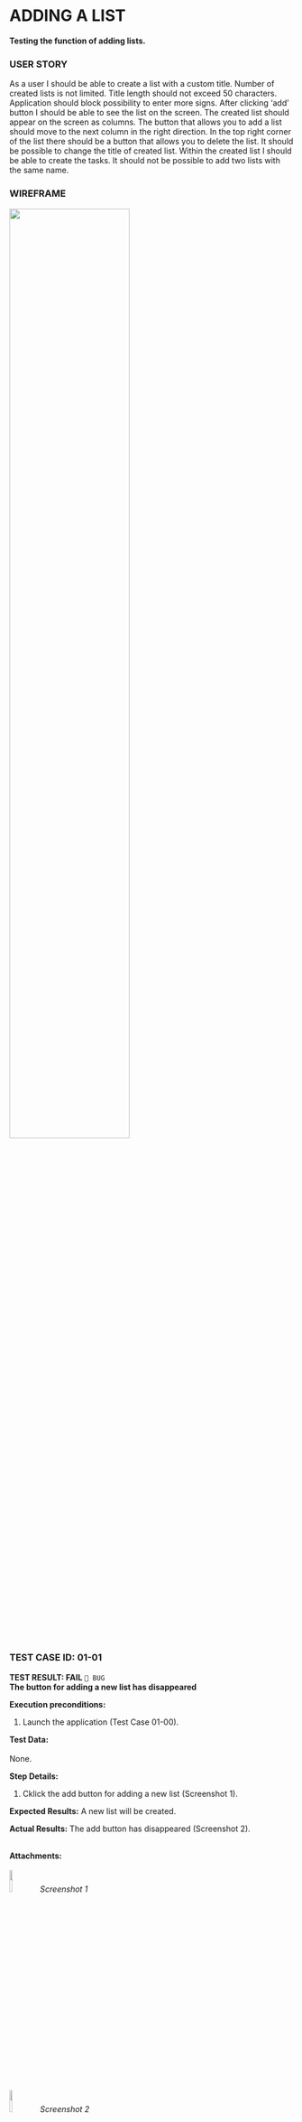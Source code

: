 # ADDING A LIST
**Testing the function of adding lists.**

### USER STORY
As a user I should be able to create a list with a custom title. Number of created lists is not limited. Title length should not exceed 50 characters. 
Application should block possibility to enter more signs. After clicking ‘add’ button I should be able to see the list on the screen. 
The created list should appear on the screen as columns. The button that allows you to add a list should move to the next column in the right direction. 
In the top right corner of the list there should be a button that allows you to delete the list. It should be possible to change the title of created list. 
Within the created list I should be able to create the tasks. It should not be possible to add two lists with the same name.

### WIREFRAME
<img src="https://user-images.githubusercontent.com/80547490/219871118-d9712005-c0a8-4fef-b602-845708cda222.png" width=65% high=65%>



### TEST CASE ID: 01-01 <br>
**TEST RESULT: FAIL** `🔴 BUG` <br> 
**The button for adding a new list has disappeared** <br>

**Execution preconditions:**
1. Launch the application (Test Case 01-00).

**Test Data:**<br><br>
None.

**Step Details:**
1. Cklick the add button for adding a new list (Screenshot 1). <br>

**Expected Results:**
A new list will be created.

**Actual Results:**
The add button has disappeared (Screenshot 2). <br><br>

**Attachments:** <br><br>
<img src="https://user-images.githubusercontent.com/80547490/219898844-6a894014-12a3-4dc1-88db-496fb8fe0749.png" width=10% high=10%> *Screenshot 1* <br> 
<img src="https://user-images.githubusercontent.com/80547490/219898921-90ed9c23-e72f-464f-935f-aeb41f37eb59.png" width=10% high=10%> *Screenshot 2*
<br><br><br>


**THE BUG (TC 01-01) WAS FIXED** <br>

### TEST CASE ID: 01-02 <br>
**RETESTING** <br>
**TEST RESULT: PASS** <br>
**"Add new list" button works correctly** <br>

**Execution preconditions:**
1. Launch the application (Test Case 01-00).

**Test Data:**<br><br>
None.

**Step Details:**
1. Cklick the add button for adding a new list (Screenshot 1). <br>

**Expected Results:**
A new list will be created.

**Actual Results:**
A new list was added. (Screenshot 2). <br><br>

**Attachments:** <br><br>
<img src="https://user-images.githubusercontent.com/80547490/219898844-6a894014-12a3-4dc1-88db-496fb8fe0749.png" width=10% high=10%> *Screenshot 1* <br>
<img src="https://user-images.githubusercontent.com/80547490/220021908-3d8c52fd-9278-4b6b-9351-e19bbdab6f13.png" width=10% high=10%> *Screenshot 2*
<br><br><br>



### TEST CASE ID: 01-03 <br>
**TEST RESULT: FAIL** `🔴 BUG` <br>
**The title box is not automatically cleared after creating a new list**

**Execution preconditions:**
1. Launch the application (TC 01-00).
2. Add a new list (TC 01-02).

**Test Data:**<br><br>
List title: Title 1 <br>

**Step Details:**
1. Write the title name in the list (Screenshot 1). <br>
2. Click add button to confirm the list title.

**Expected Results:**
The created list will be given a title name and next list will automatically appear without any title or there will be a button for adding next list.

**Actual Results:**
The list is titled. A new list was automatically added, but the title box is not empty. (Screenshot 2). <br><br>

**Attachments:** <br><br>
<img src="https://user-images.githubusercontent.com/80547490/219943598-9b703670-6690-4ee6-89fc-462f91db1f2c.png" width=10% high=10%> *Screenshot 1* <br>
<img src="https://user-images.githubusercontent.com/80547490/219944566-e72cb299-329e-4d51-ab53-242043126f31.png" width=10% high=10%> *Screenshot 2*
<br><br><br>



### TEST CASE ID: 01-04 <br>
**Verification of impossibility to add two lists with the same name**
**TEST RESULT: PASS <br>

**Execution preconditions:**
1. Launch the application (TC 01-00).
2. Add a new list (TC 01-02).
3. Add a title of the list (TC 01-03).

**Test Data:**<br><br>
List title: Title 1. <br>

**Step Details:**
1. In the second list, write the same title as in the first list.<br>
2. Click the add button in the second list.

**Expected Result:**
A pop-up notification will appear after trying to add a list with the same name.

**Actual Result:**
The pop-up notification appeared that says "There is already a list with the same name".<br><br>

**Attachments:** <br><br>
None.
<br><br><br>



### TEST CASE ID: 01-05 <br>
**TEST RESULT: FAIL** `🔴 BUG` <br>
**Pop-up notification don't have X button**

**Execution preconditions:**
1. Launch the application (TC 01-00).
2. Add a new list (TC 01-02).
3. Add a title of the first list (TC 01-03).
4. Add the same title for the second list as in the first list (TC 01-04).

**Test Data:**<br><br>
None.<br>

**Step Details:**
1. Click the X button to close pop-up notification (Screenshot 1).

**Expected Results:**
A pop-up notification will appear after trying to add a list with the same title name as previous.  

**Actual Results:**
According to the documentation, there should be an X button in the upper right corner of the pop-up, but there is **no X button**. (Screenshot 2).<br>

**Attachments:** <br><br>
<img src="https://user-images.githubusercontent.com/80547490/219899063-2baf6df1-aca5-427d-93db-3643a26799e5.png" width=10% high=10%> *Screenshot 1*
<br><br><br>
